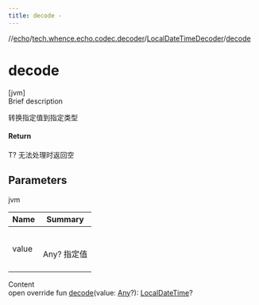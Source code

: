 ```yaml
---
title: decode -
---
```

//[echo](../../index.md)/[tech.whence.echo.codec.decoder](../index.md)/[LocalDateTimeDecoder](index.md)/[decode](decode.md)



# decode  
[jvm]  
Brief description  


转换指定值到指定类型



#### Return  


T? 无法处理时返回空



## Parameters  
  
jvm  
  
|  Name|  Summary| 
|---|---|
| value| <br><br>Any? 指定值<br><br>
  
  
Content  
open override fun [decode](decode.md)(value: [Any](https://kotlinlang.org/api/latest/jvm/stdlib/kotlin/-any/index.html)?): [LocalDateTime](https://docs.oracle.com/javase/8/docs/api/java/time/LocalDateTime.html)?  




